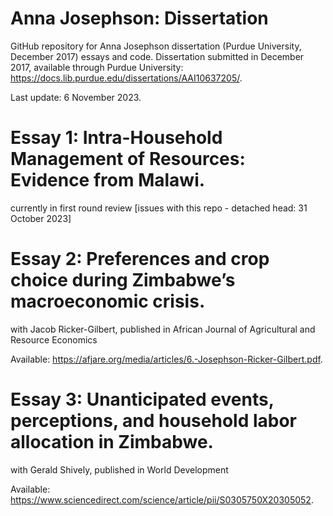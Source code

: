 # Anna Josephson: Dissertation

GitHub repository for Anna Josephson dissertation (Purdue University, December 2017) essays and code. Dissertation submitted in December 2017, available through Purdue University: https://docs.lib.purdue.edu/dissertations/AAI10637205/. 

Last update: 6 November 2023.

# Essay 1: Intra-Household Management of Resources: Evidence from Malawi.
currently in first round review
[issues with this repo - detached head: 31 October 2023]

# Essay 2: Preferences and crop choice during Zimbabwe’s macroeconomic crisis.
with Jacob Ricker-Gilbert, published in African Journal of Agricultural and Resource Economics

Available: https://afjare.org/media/articles/6.-Josephson-Ricker-Gilbert.pdf. 

# Essay 3: Unanticipated events, perceptions, and household labor allocation in Zimbabwe.
with Gerald Shively, published in World Development

Available: https://www.sciencedirect.com/science/article/pii/S0305750X20305052. 
